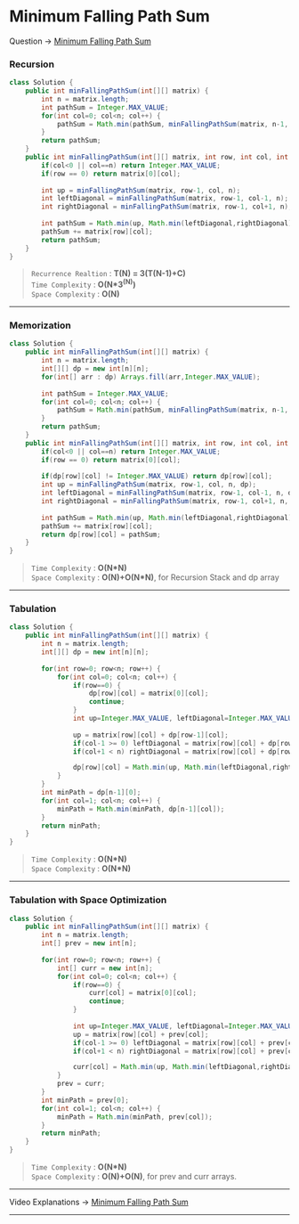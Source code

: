 # Minimum Falling Path Sum
Question -> [Minimum Falling Path Sum](https://leetcode.com/problems/minimum-falling-path-sum/)    

### Recursion
```java
class Solution {
    public int minFallingPathSum(int[][] matrix) {
        int n = matrix.length;
        int pathSum = Integer.MAX_VALUE;
        for(int col=0; col<n; col++) {
            pathSum = Math.min(pathSum, minFallingPathSum(matrix, n-1, col, n));
        }
        return pathSum;
    }
    public int minFallingPathSum(int[][] matrix, int row, int col, int n) {
        if(col<0 || col==n) return Integer.MAX_VALUE;
        if(row == 0) return matrix[0][col];
        
        int up = minFallingPathSum(matrix, row-1, col, n);
        int leftDiagonal = minFallingPathSum(matrix, row-1, col-1, n);
        int rightDiagonal = minFallingPathSum(matrix, row-1, col+1, n);
      
        int pathSum = Math.min(up, Math.min(leftDiagonal,rightDiagonal));
        pathSum += matrix[row][col];
        return pathSum;
    }
}
```         
> `Recurrence Realtion` : **T(N) = 3(T(N-1)+C)**     
> `Time Complexity` : **O(N\*3<sup>(N)</sup>)**          
> `Space Complexity` : **O(N)**    
---
### Memorization
```java
class Solution {
    public int minFallingPathSum(int[][] matrix) {
        int n = matrix.length;
        int[][] dp = new int[n][n];
        for(int[] arr : dp) Arrays.fill(arr,Integer.MAX_VALUE);
        
        int pathSum = Integer.MAX_VALUE;
        for(int col=0; col<n; col++) {
            pathSum = Math.min(pathSum, minFallingPathSum(matrix, n-1, col, n, dp));
        }
        return pathSum;
    }
    public int minFallingPathSum(int[][] matrix, int row, int col, int n, int[][] dp) {
        if(col<0 || col==n) return Integer.MAX_VALUE;
        if(row == 0) return matrix[0][col];
        
        if(dp[row][col] != Integer.MAX_VALUE) return dp[row][col];
        int up = minFallingPathSum(matrix, row-1, col, n, dp);
        int leftDiagonal = minFallingPathSum(matrix, row-1, col-1, n, dp);
        int rightDiagonal = minFallingPathSum(matrix, row-1, col+1, n, dp);
        
        int pathSum = Math.min(up, Math.min(leftDiagonal,rightDiagonal));
        pathSum += matrix[row][col];
        return dp[row][col] = pathSum;
    }
}
```
> `Time Complexity` : **O(N\*N)**          
> `Space Complexity` : **O(N)+O(N\*N)**, for Recursion Stack and dp array
---
### Tabulation
```java
class Solution {
    public int minFallingPathSum(int[][] matrix) {
        int n = matrix.length;
        int[][] dp = new int[n][n];
      
        for(int row=0; row<n; row++) {
            for(int col=0; col<n; col++) {
                if(row==0) {
                    dp[row][col] = matrix[0][col];
                    continue;
                }
                int up=Integer.MAX_VALUE, leftDiagonal=Integer.MAX_VALUE, rightDiagonal=Integer.MAX_VALUE;
                
                up = matrix[row][col] + dp[row-1][col];
                if(col-1 >= 0) leftDiagonal = matrix[row][col] + dp[row-1][col-1];
                if(col+1 < n) rightDiagonal = matrix[row][col] + dp[row-1][col+1];

                dp[row][col] = Math.min(up, Math.min(leftDiagonal,rightDiagonal));
            }
        }
        int minPath = dp[n-1][0];
        for(int col=1; col<n; col++) {
            minPath = Math.min(minPath, dp[n-1][col]);
        }
        return minPath;
    }
}
```
> `Time Complexity` : **O(N\*N)**          
> `Space Complexity` : **O(N\*N)**
---
### Tabulation with Space Optimization
```java
class Solution {
    public int minFallingPathSum(int[][] matrix) {
        int n = matrix.length;
        int[] prev = new int[n];
        
        for(int row=0; row<n; row++) {
            int[] curr = new int[n];
            for(int col=0; col<n; col++) {
                if(row==0) {
                    curr[col] = matrix[0][col];
                    continue;
                }
                
                int up=Integer.MAX_VALUE, leftDiagonal=Integer.MAX_VALUE, rightDiagonal=Integer.MAX_VALUE;
                up = matrix[row][col] + prev[col];
                if(col-1 >= 0) leftDiagonal = matrix[row][col] + prev[col-1];
                if(col+1 < n) rightDiagonal = matrix[row][col] + prev[col+1];

                curr[col] = Math.min(up, Math.min(leftDiagonal,rightDiagonal));
            }
            prev = curr;
        }
        int minPath = prev[0];
        for(int col=1; col<n; col++) {
            minPath = Math.min(minPath, prev[col]);
        }
        return minPath;
    }
}
```
> `Time Complexity` : **O(N\*N)**          
> `Space Complexity` : **O(N)+O(N)**, for prev and curr arrays.
---
Video Explanations -> [Minimum Falling Path Sum](https://youtu.be/N_aJ5qQbYA0?list=PLgUwDviBIf0qUlt5H_kiKYaNSqJ81PMMY)   
<hr>

